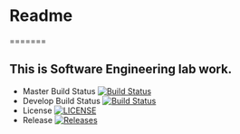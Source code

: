 # Readme
=======
## This is Software Engineering lab work.

- Master Build Status [![Build Status](https://travis-ci.org/40213185/sem.svg?branch=master)](https://travis-ci.org/40213185/sem)
- Develop Build Status [![Build Status](https://travis-ci.org/40213185/sem.svg?branch=develop)](https://travis-ci.org/40213185/sem)
- License [![LICENSE](https://img.shields.io/github/license/40213185/sem.svg?style=flat-square)](https://github.com/40213185/sem/blob/master/LICENSE)
- Release [![Releases](https://img.shields.io/github/release/40213185/sem/all.svg?style=flat-square)](https://github.com/40213185/sem/releases)